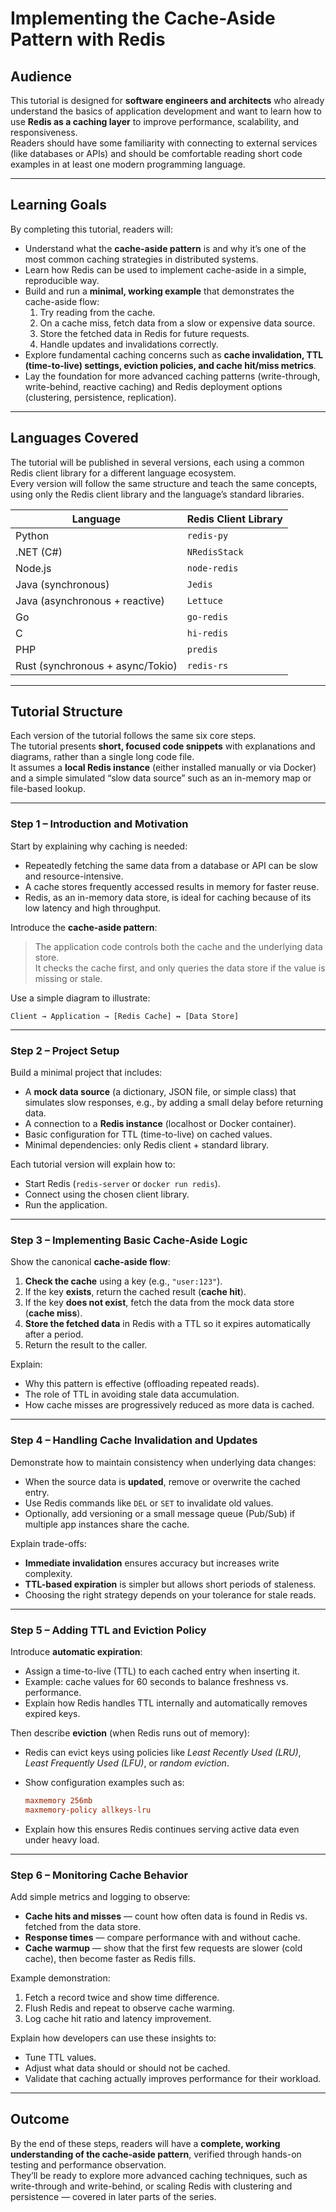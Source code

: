 # Implementing the Cache-Aside Pattern with Redis

## Audience

This tutorial is designed for **software engineers and architects** who already understand the basics of application development and want to learn how to use **Redis as a caching layer** to improve performance, scalability, and responsiveness.  
Readers should have some familiarity with connecting to external services (like databases or APIs) and should be comfortable reading short code examples in at least one modern programming language.

---

## Learning Goals

By completing this tutorial, readers will:

- Understand what the **cache-aside pattern** is and why it’s one of the most common caching strategies in distributed systems.  
- Learn how Redis can be used to implement cache-aside in a simple, reproducible way.  
- Build and run a **minimal, working example** that demonstrates the cache-aside flow:
  1. Try reading from the cache.  
  2. On a cache miss, fetch data from a slow or expensive data source.  
  3. Store the fetched data in Redis for future requests.  
  4. Handle updates and invalidations correctly.  
- Explore fundamental caching concerns such as **cache invalidation, TTL (time-to-live) settings, eviction policies, and cache hit/miss metrics**.  
- Lay the foundation for more advanced caching patterns (write-through, write-behind, reactive caching) and Redis deployment options (clustering, persistence, replication).

---

## Languages Covered

The tutorial will be published in several versions, each using a common Redis client library for a different language ecosystem.  
Every version will follow the same structure and teach the same concepts, using only the Redis client library and the language’s standard libraries.

| Language | Redis Client Library |
|-----------|----------------------|
| Python | `redis-py` |
| .NET (C#) | `NRedisStack` |
| Node.js | `node-redis` |
| Java (synchronous) | `Jedis` |
| Java (asynchronous + reactive) | `Lettuce` |
| Go | `go-redis` |
| C | `hi-redis` |
| PHP | `predis` |
| Rust (synchronous + async/Tokio) | `redis-rs` |

---

## Tutorial Structure

Each version of the tutorial follows the same six core steps.  
The tutorial presents **short, focused code snippets** with explanations and diagrams, rather than a single long code file.  
It assumes a **local Redis instance** (either installed manually or via Docker) and a simple simulated “slow data source” such as an in-memory map or file-based lookup.

---

### Step 1 – Introduction and Motivation

Start by explaining why caching is needed:

- Repeatedly fetching the same data from a database or API can be slow and resource-intensive.  
- A cache stores frequently accessed results in memory for faster reuse.  
- Redis, as an in-memory data store, is ideal for caching because of its low latency and high throughput.

Introduce the **cache-aside pattern**:

> The application code controls both the cache and the underlying data store.  
> It checks the cache first, and only queries the data store if the value is missing or stale.

Use a simple diagram to illustrate:

```
Client → Application → [Redis Cache] ↔ [Data Store]
```

---

### Step 2 – Project Setup

Build a minimal project that includes:

- A **mock data source** (a dictionary, JSON file, or simple class) that simulates slow responses, e.g., by adding a small delay before returning data.  
- A connection to a **Redis instance** (localhost or Docker container).  
- Basic configuration for TTL (time-to-live) on cached values.  
- Minimal dependencies: only Redis client + standard library.  

Each tutorial version will explain how to:

- Start Redis (`redis-server` or `docker run redis`).  
- Connect using the chosen client library.  
- Run the application.

---

### Step 3 – Implementing Basic Cache-Aside Logic

Show the canonical **cache-aside flow**:

1. **Check the cache** using a key (e.g., `"user:123"`).  
2. If the key **exists**, return the cached result (**cache hit**).  
3. If the key **does not exist**, fetch the data from the mock data store (**cache miss**).  
4. **Store the fetched data** in Redis with a TTL so it expires automatically after a period.  
5. Return the result to the caller.

Explain:

- Why this pattern is effective (offloading repeated reads).  
- The role of TTL in avoiding stale data accumulation.  
- How cache misses are progressively reduced as more data is cached.

---

### Step 4 – Handling Cache Invalidation and Updates

Demonstrate how to maintain consistency when underlying data changes:

- When the source data is **updated**, remove or overwrite the cached entry.  
- Use Redis commands like `DEL` or `SET` to invalidate old values.  
- Optionally, add versioning or a small message queue (Pub/Sub) if multiple app instances share the cache.

Explain trade-offs:

- **Immediate invalidation** ensures accuracy but increases write complexity.  
- **TTL-based expiration** is simpler but allows short periods of staleness.  
- Choosing the right strategy depends on your tolerance for stale reads.

---

### Step 5 – Adding TTL and Eviction Policy

Introduce **automatic expiration**:

- Assign a time-to-live (TTL) to each cached entry when inserting it.  
- Example: cache values for 60 seconds to balance freshness vs. performance.  
- Explain how Redis handles TTL internally and automatically removes expired keys.

Then describe **eviction** (when Redis runs out of memory):

- Redis can evict keys using policies like *Least Recently Used (LRU)*, *Least Frequently Used (LFU)*, or *random eviction*.  
- Show configuration examples such as:

  ```conf
  maxmemory 256mb
  maxmemory-policy allkeys-lru
  ```

- Explain how this ensures Redis continues serving active data even under heavy load.

---

### Step 6 – Monitoring Cache Behavior

Add simple metrics and logging to observe:

- **Cache hits and misses** — count how often data is found in Redis vs. fetched from the data store.  
- **Response times** — compare performance with and without cache.  
- **Cache warmup** — show that the first few requests are slower (cold cache), then become faster as Redis fills.  

Example demonstration:

1. Fetch a record twice and show time difference.  
2. Flush Redis and repeat to observe cache warming.  
3. Log cache hit ratio and latency improvement.

Explain how developers can use these insights to:

- Tune TTL values.  
- Adjust what data should or should not be cached.  
- Validate that caching actually improves performance for their workload.

---

## Outcome

By the end of these steps, readers will have a **complete, working understanding of the cache-aside pattern**, verified through hands-on testing and performance observation.  
They’ll be ready to explore more advanced caching techniques, such as write-through and write-behind, or scaling Redis with clustering and persistence — covered in later parts of the series.

